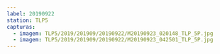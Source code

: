 ```yaml
---
label: 20190922
station: TLP5
capturas:
  - imagem: TLP5/2019/201909/20190922/M20190923_020148_TLP_5P.jpg
  - imagem: TLP5/2019/201909/20190922/M20190923_042501_TLP_5P.jpg
---
```

